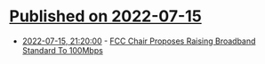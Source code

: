 # [Published on 2022-07-15](index.md)

* [2022-07-15, 21:20:00](https://tech.slashdot.org/story/22/07/15/2018243/fcc-chair-proposes-raising-broadband-standard-to-100mbps?utm_source=rss1.0mainlinkanon&utm_medium=feed) - [FCC Chair Proposes Raising Broadband Standard To 100Mbps](https://tech.slashdot.org/story/22/07/15/2018243/fcc-chair-proposes-raising-broadband-standard-to-100mbps?utm_source=rss1.0mainlinkanon&utm_medium=feed)
